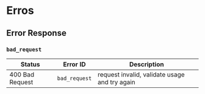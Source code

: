 # Erros
## Error Response
### `bad_request`

| Status | Error ID | Description |
|--------|----------|-------------|
| 400 Bad Request | `bad_request` | request invalid, validate usage and try again |

